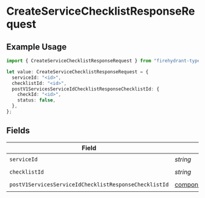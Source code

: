# CreateServiceChecklistResponseRequest

## Example Usage

```typescript
import { CreateServiceChecklistResponseRequest } from "firehydrant-typescript-sdk/models/operations";

let value: CreateServiceChecklistResponseRequest = {
  serviceId: "<id>",
  checklistId: "<id>",
  postV1ServicesServiceIdChecklistResponseChecklistId: {
    checkId: "<id>",
    status: false,
  },
};
```

## Fields

| Field                                                                                                                                            | Type                                                                                                                                             | Required                                                                                                                                         | Description                                                                                                                                      |
| ------------------------------------------------------------------------------------------------------------------------------------------------ | ------------------------------------------------------------------------------------------------------------------------------------------------ | ------------------------------------------------------------------------------------------------------------------------------------------------ | ------------------------------------------------------------------------------------------------------------------------------------------------ |
| `serviceId`                                                                                                                                      | *string*                                                                                                                                         | :heavy_check_mark:                                                                                                                               | N/A                                                                                                                                              |
| `checklistId`                                                                                                                                    | *string*                                                                                                                                         | :heavy_check_mark:                                                                                                                               | N/A                                                                                                                                              |
| `postV1ServicesServiceIdChecklistResponseChecklistId`                                                                                            | [components.PostV1ServicesServiceIdChecklistResponseChecklistId](../../models/components/postv1servicesserviceidchecklistresponsechecklistid.md) | :heavy_check_mark:                                                                                                                               | N/A                                                                                                                                              |
